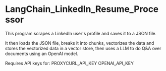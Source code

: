 # LangChain_LinkedIn_Resume_Processor
This program scrapes a LinkedIn user's profile and saves it to a JSON file.

It then loads the JSON file, breaks it into chunks, vectorizes the data and stores
the vectorized data in a vector store, then uses a LLM to do Q&A over documents
using an OpenAI model.

Requires API keys for:
PROXYCURL_API_KEY
OPENAI_API_KEY
